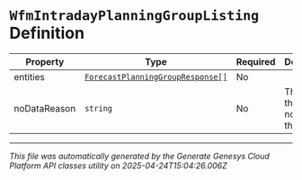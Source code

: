 # `WfmIntradayPlanningGroupListing` Definition

| Property | Type | Required | Description |
|----------|------|----------|-------------|
| entities | [`ForecastPlanningGroupResponse[]`](forecastplanninggroupresponse-definition.md) | No |  |
| noDataReason | `string` | No | The reason there was no data for the request |

---

*This file was automatically generated by the Generate Genesys Cloud Platform API classes utility on 2025-04-24T15:04:26.006Z*